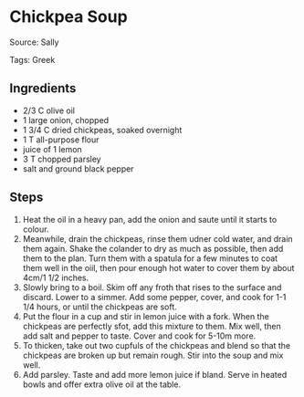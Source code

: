 # Chickpea Soup

Source: Sally

Tags: Greek

## Ingredients

* 2/3 C olive oil
* 1 large onion, chopped
* 1 3/4 C dried chickpeas, soaked overnight
* 1 T all-purpose flour
* juice of 1 lemon
* 3 T chopped parsley
* salt and ground black pepper

## Steps

1. Heat the oil in a heavy pan, add the onion and saute until it starts to colour.
2. Meanwhile, drain the chickpeas, rinse them udner cold water, and drain them again.  Shake the colander to dry as much as possible, then add them to the plan.  Turn them with a spatula for a few minutes to coat them well in the oiil, then pour enough hot water to cover them by about 4cm/1 1/2 inches.
3. Slowly bring to a boil.  Skim off any froth that rises to the surface and discard.  Lower to a simmer.  Add some pepper, cover, and cook for 1-1 1/4 hours, or until the chickpeas are soft.
4. Put the flour in a cup and stir in lemon juice with a fork.  When the chickpeas are perfectly sfot, add this mixture to them.  Mix well, then add salt and pepper to taste.  Cover and cook for 5-10m more.
5. To thicken, take out two cupfuls of the chickpeas and blend so that the chickpeas are broken up but remain rough.  Stir into the soup and mix well.
6. Add parsley.  Taste and add more lemon juice if bland.  Serve in heated bowls and offer extra olive oil at the table.
